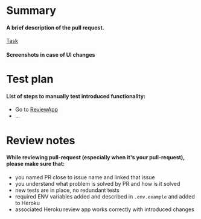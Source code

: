 # Summary

#### A brief description of the pull request.

[Task](https://app.clickup.com/t/CLICKUP_TASK_ID)

#### Screenshots in case of UI changes

# Test plan

#### List of steps to manually test introduced functionality:

- Go to [ReviewApp](https://facegame-staging-pr-PR_NUMBER.herokuapp.com)
- ...

# Review notes

#### While reviewing pull-request (especially when it's your pull-request), please make sure that:

- you named PR close to issue name and linked that issue
- you understand what problem is solved by PR and how is it solved
- new tests are in place, no redundant tests
- required ENV variables added and described in `.env.example` and added to Heroku
- associated Heroku review app works correctly with introduced changes
